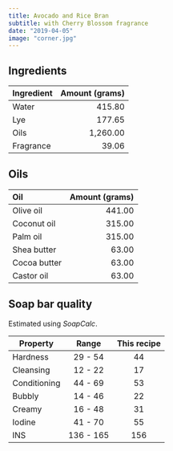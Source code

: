 ```yaml
---
title: Avocado and Rice Bran
subtitle: with Cherry Blossom fragrance
date: "2019-04-05"
image: "corner.jpg"
---
```


## Ingredients

| Ingredient  | Amount (grams) |
|:------------|---------------:|
| Water       |         415.80 |
| Lye         |         177.65 |
| Oils        |       1,260.00 |
| Fragrance   |          39.06 |


## Oils

| Oil          | Amount (grams) |
|:-------------|---------------:|
| Olive oil    |         441.00 |
| Coconut oil  |         315.00 |
| Palm oil     |         315.00 |
| Shea butter  |          63.00 |
| Cocoa butter |          63.00 |
| Castor oil   |          63.00 |

## Soap bar quality

Estimated using _SoapCalc_.

| Property     |   Range   | This recipe |
| ------------ |:---------:|:-----------:|
| Hardness     |  29 - 54  |      44     |
| Cleansing    |  12 - 22  |      17     |
| Conditioning |  44 - 69  |      53     |
| Bubbly       |  14 - 46  |      22     |
| Creamy       |  16 - 48  |      31     |
| Iodine       |  41 - 70  |      55     |
| INS          | 136 - 165 |     156     |
